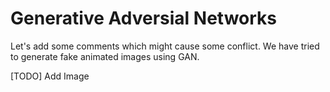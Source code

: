 # Generative Adversial Networks

Let's add some comments which might cause some conflict.
We have tried to generate fake animated images using GAN.

[TODO] Add Image
